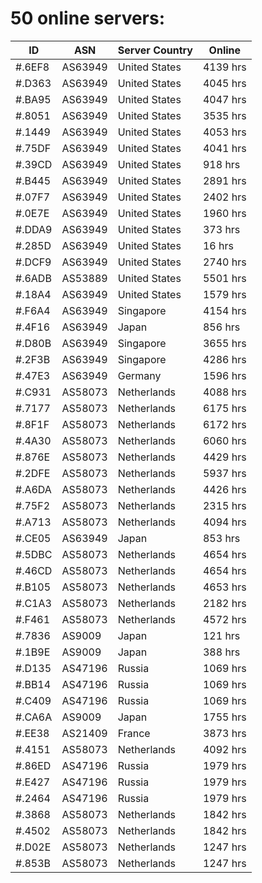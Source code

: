 # 50 online servers:

| ID | ASN | Server Country | Online |
| ------ | ------ | ------ | ------ |
| #.6EF8 | AS63949 | United States | 4139 hrs |
| #.D363 | AS63949 | United States | 4045 hrs |
| #.BA95 | AS63949 | United States | 4047 hrs |
| #.8051 | AS63949 | United States | 3535 hrs |
| #.1449 | AS63949 | United States | 4053 hrs |
| #.75DF | AS63949 | United States | 4041 hrs |
| #.39CD | AS63949 | United States | 918 hrs |
| #.B445 | AS63949 | United States | 2891 hrs |
| #.07F7 | AS63949 | United States | 2402 hrs |
| #.0E7E | AS63949 | United States | 1960 hrs |
| #.DDA9 | AS63949 | United States | 373 hrs |
| #.285D | AS63949 | United States | 16 hrs |
| #.DCF9 | AS63949 | United States | 2740 hrs |
| #.6ADB | AS53889 | United States | 5501 hrs |
| #.18A4 | AS63949 | United States | 1579 hrs |
| #.F6A4 | AS63949 | Singapore | 4154 hrs |
| #.4F16 | AS63949 | Japan | 856 hrs |
| #.D80B | AS63949 | Singapore | 3655 hrs |
| #.2F3B | AS63949 | Singapore | 4286 hrs |
| #.47E3 | AS63949 | Germany | 1596 hrs |
| #.C931 | AS58073 | Netherlands | 4088 hrs |
| #.7177 | AS58073 | Netherlands | 6175 hrs |
| #.8F1F | AS58073 | Netherlands | 6172 hrs |
| #.4A30 | AS58073 | Netherlands | 6060 hrs |
| #.876E | AS58073 | Netherlands | 4429 hrs |
| #.2DFE | AS58073 | Netherlands | 5937 hrs |
| #.A6DA | AS58073 | Netherlands | 4426 hrs |
| #.75F2 | AS58073 | Netherlands | 2315 hrs |
| #.A713 | AS58073 | Netherlands | 4094 hrs |
| #.CE05 | AS63949 | Japan | 853 hrs |
| #.5DBC | AS58073 | Netherlands | 4654 hrs |
| #.46CD | AS58073 | Netherlands | 4654 hrs |
| #.B105 | AS58073 | Netherlands | 4653 hrs |
| #.C1A3 | AS58073 | Netherlands | 2182 hrs |
| #.F461 | AS58073 | Netherlands | 4572 hrs |
| #.7836 | AS9009 | Japan | 121 hrs |
| #.1B9E | AS9009 | Japan | 388 hrs |
| #.D135 | AS47196 | Russia | 1069 hrs |
| #.BB14 | AS47196 | Russia | 1069 hrs |
| #.C409 | AS47196 | Russia | 1069 hrs |
| #.CA6A | AS9009 | Japan | 1755 hrs |
| #.EE38 | AS21409 | France | 3873 hrs |
| #.4151 | AS58073 | Netherlands | 4092 hrs |
| #.86ED | AS47196 | Russia | 1979 hrs |
| #.E427 | AS47196 | Russia | 1979 hrs |
| #.2464 | AS47196 | Russia | 1979 hrs |
| #.3868 | AS58073 | Netherlands | 1842 hrs |
| #.4502 | AS58073 | Netherlands | 1842 hrs |
| #.D02E | AS58073 | Netherlands | 1247 hrs |
| #.853B | AS58073 | Netherlands | 1247 hrs |

